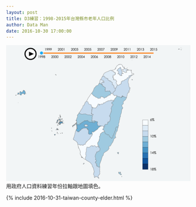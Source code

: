 ```yaml
---
layout: post
title: D3練習：1998-2015年台灣縣市老年人口比例
author: Data Man
date: 2016-10-30 17:00:00
---
```


![get the PDF](/images/taiwan-elder-front-image.png)
用政府人口資料練習年份拉軸跟地圖填色。


<!-- more -->


{% include 2016-10-31-taiwan-county-elder.html %}
